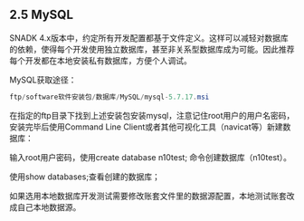 ## 2.5 MySQL

SNADK 4.x版本中，约定所有开发配置都基于文件定义。这样可以减轻对数据库的依赖，使得每个开发使用独立数据库，甚至非关系型数据库成为可能。因此推荐每个开发都在本地安装私有数据库，方便个人调试。

MySQL获取途径：

```java
ftp/software软件安装包/数据库/MySQL/mysql-5.7.17.msi
```

在指定的ftp目录下找到上述安装包安装mysql，注意记住root用户的用户名密码，安装完毕后使用Command Line Client或者其他可视化工具（navicat等）新建数据库：

输入root用户密码，使用create database n10test; 命令创建数据库（n10test）。

使用show databases;查看创建的数据库；

如果选用本地数据库开发测试需要修改账套文件里的数据源配置，本地测试账套改成自己本地数据源。

